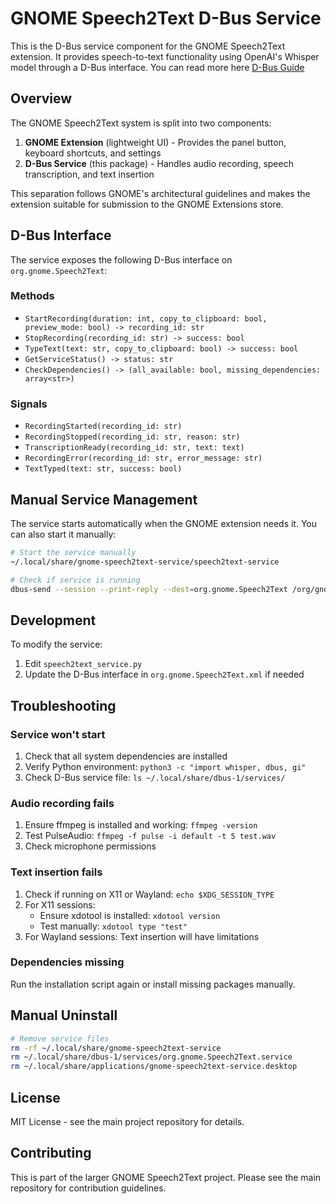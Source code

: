 # GNOME Speech2Text D-Bus Service

This is the D-Bus service component for the GNOME Speech2Text extension. It provides speech-to-text functionality using OpenAI's Whisper model through a D-Bus interface. You can read more here [D-Bus Guide](https://gjs.guide/guides/#d-bus)

## Overview

The GNOME Speech2Text system is split into two components:

1. **GNOME Extension** (lightweight UI) - Provides the panel button, keyboard shortcuts, and settings
2. **D-Bus Service** (this package) - Handles audio recording, speech transcription, and text insertion

This separation follows GNOME's architectural guidelines and makes the extension suitable for submission to the GNOME Extensions store.

## D-Bus Interface

The service exposes the following D-Bus interface on `org.gnome.Speech2Text`:

### Methods

- `StartRecording(duration: int, copy_to_clipboard: bool, preview_mode: bool) -> recording_id: str`
- `StopRecording(recording_id: str) -> success: bool`
- `TypeText(text: str, copy_to_clipboard: bool) -> success: bool`
- `GetServiceStatus() -> status: str`
- `CheckDependencies() -> (all_available: bool, missing_dependencies: array<str>)`

### Signals

- `RecordingStarted(recording_id: str)`
- `RecordingStopped(recording_id: str, reason: str)`
- `TranscriptionReady(recording_id: str, text: text)`
- `RecordingError(recording_id: str, error_message: str)`
- `TextTyped(text: str, success: bool)`

## Manual Service Management

The service starts automatically when the GNOME extension needs it. You can also start it manually:

```bash
# Start the service manually
~/.local/share/gnome-speech2text-service/speech2text-service

# Check if service is running
dbus-send --session --print-reply --dest=org.gnome.Speech2Text /org/gnome/Speech2Text org.gnome.Speech2Text.GetServiceStatus
```

## Development

To modify the service:

1. Edit `speech2text_service.py`
2. Update the D-Bus interface in `org.gnome.Speech2Text.xml` if needed

## Troubleshooting

### Service won't start

1. Check that all system dependencies are installed
2. Verify Python environment: `python3 -c "import whisper, dbus, gi"`
3. Check D-Bus service file: `ls ~/.local/share/dbus-1/services/`

### Audio recording fails

1. Ensure ffmpeg is installed and working: `ffmpeg -version`
2. Test PulseAudio: `ffmpeg -f pulse -i default -t 5 test.wav`
3. Check microphone permissions

### Text insertion fails

1. Check if running on X11 or Wayland: `echo $XDG_SESSION_TYPE`
2. For X11 sessions:
   - Ensure xdotool is installed: `xdotool version`
   - Test manually: `xdotool type "test"`
3. For Wayland sessions: Text insertion will have limitations

### Dependencies missing

Run the installation script again or install missing packages manually.

## Manual Uninstall

```bash
# Remove service files
rm -rf ~/.local/share/gnome-speech2text-service
rm ~/.local/share/dbus-1/services/org.gnome.Speech2Text.service
rm ~/.local/share/applications/gnome-speech2text-service.desktop
```

## License

MIT License - see the main project repository for details.

## Contributing

This is part of the larger GNOME Speech2Text project. Please see the main repository for contribution guidelines.
